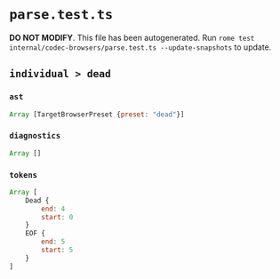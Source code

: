 # `parse.test.ts`

**DO NOT MODIFY**. This file has been autogenerated. Run `rome test internal/codec-browsers/parse.test.ts --update-snapshots` to update.

## `individual > dead`

### `ast`

```javascript
Array [TargetBrowserPreset {preset: "dead"}]
```

### `diagnostics`

```javascript
Array []
```

### `tokens`

```javascript
Array [
	Dead {
		end: 4
		start: 0
	}
	EOF {
		end: 5
		start: 5
	}
]
```

